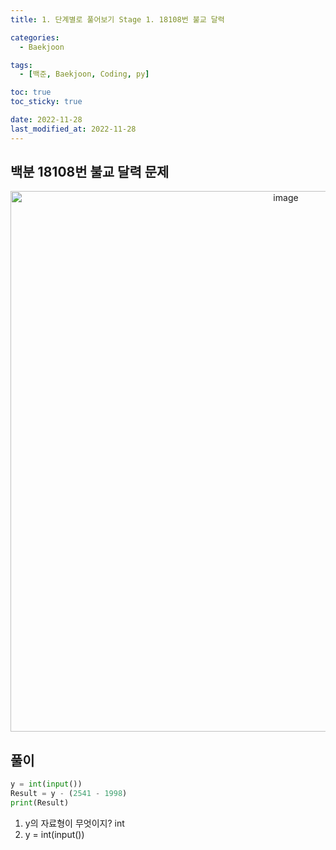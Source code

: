 ```yaml
---
title: 1. 단계별로 풀어보기 Stage 1. 18108번 불교 달력

categories: 
  - Baekjoon

tags:
  - [백준, Baekjoon, Coding, py]

toc: true
toc_sticky: true

date: 2022-11-28
last_modified_at: 2022-11-28 
---
```


## 백분 18108번 불교 달력 문제

<p align = "center">
<img width="865" alt="image" src="https://user-images.githubusercontent.com/111734605/204678700-3f30db5b-b49a-4e8d-941a-2e896d651395.png">
</p>

## 풀이 

```python
y = int(input())
Result = y - (2541 - 1998)
print(Result)
```

1) y의 자료형이 무엇이지? int
2) y = int(input())
